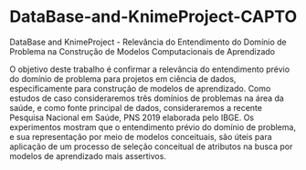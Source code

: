 # DataBase-and-KnimeProject-CAPTO
DataBase and KnimeProject - Relevância do Entendimento do Domínio de Problema na Construção de Modelos Computacionais de Aprendizado

O objetivo  deste trabalho é confirmar a relevância do entendimento prévio do domínio de problema para projetos em ciência de dados, especificamente para construção de modelos de aprendizado. Como estudos de caso consideraremos três domínios de problemas na área da saúde, e como fonte principal de dados, consideraremos a recente Pesquisa Nacional em Saúde, PNS 2019 elaborada pelo IBGE. Os experimentos mostram que o entendimento prévio do domínio de problema, e sua representação por meio de modelos conceituais, são úteis para aplicação de um processo de seleção conceitual de atributos na busca por modelos de aprendizado mais assertivos.
